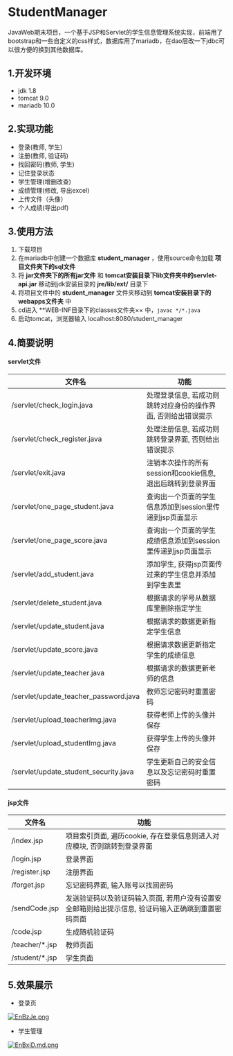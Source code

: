 # StudentManager

JavaWeb期末项目，一个基于JSP和Servlet的学生信息管理系统实现，前端用了bootstrap和一些自定义的css样式，数据库用了mariadb，在dao层改一下jdbc可以很方便的换到其他数据库。

## 1.开发环境

- jdk 1.8
- tomcat 9.0
- mariadb 10.0

## 2.实现功能

- 登录(教师, 学生)
-	注册(教师, 验证码)
-	找回密码(教师, 学生)
-	记住登录状态
-	学生管理(增删改查)
-	成绩管理(修改, 导出excel)
-	上传文件（头像）
-	个人成绩(导出pdf)

## 3.使用方法

1. 下载项目
2. 在mariadb中创建一个数据库 **student_manager** ，使用source命令加载 **项目文件夹下的sql文件**
3. 将 **jar文件夹下的所有jar文件** 和 **tomcat安装目录下lib文件夹中的servlet-api.jar** 移动到jdk安装目录的 **jre/lib/ext/** 目录下
4. 将项目文件中的 **student_manager** 文件夹移动到 **tomcat安装目录下的webapps文件夹** 中
5. cd进入 **WEB-INF目录下的classes文件夹×× 中，`javac */*.java`
6. 启动tomcat，浏览器输入 localhost:8080/student_manager

## 4.简要说明

#### servlet文件

| 文件名 | 功能 |
|--|--|
| /servlet/check_login.java | 处理登录信息, 若成功则跳转对应身份的操作界面, 否则给出错误提示 |
| /servlet/check_register.java | 处理注册信息, 若成功则跳转登录界面, 否则给出错误提示 |
| /servlet/exit.java | 注销本次操作的所有session和cookie信息, 退出后跳转到登录界面 |
| /servlet/one_page_student.java | 查询出一个页面的学生信息添加到session里传递到jsp页面显示 |
| /servlet/one_page_score.java | 查询出一个页面的学生成绩信息添加到session里传递到jsp页面显示 |
| /servlet/add_student.java | 添加学生, 获得jsp页面传过来的学生信息并添加到学生表里 |
| /servlet/delete_student.java | 根据请求的学号从数据库里删除指定学生 |
| /servlet/update_student.java | 根据请求的数据更新指定学生信息 |
| /servlet/update_score.java | 根据请求数据更新指定学生的成绩信息 |
| /servlet/update_teacher.java |根据请求的数据更新老师的信息 |
| /servlet/update_teacher_password.java | 教师忘记密码时重置密码 |
| /servlet/upload_teacherImg.java | 获得老师上传的头像并保存 |
| /servlet/upload_studentImg.java | 获得学生上传的头像并保存 |
| /servlet/update_student_security.java | 学生更新自己的安全信息以及忘记密码时重置密码 |

#### jsp文件

| 文件名 | 功能 |
|--|--|
| /index.jsp | 项目索引页面, 遍历cookie, 存在登录信息则进入对应模块, 否则跳转到登录界面 |
| /login.jsp | 登录界面 |
| /register.jsp | 注册界面 |
| /forget.jsp | 忘记密码界面, 输入账号以找回密码 |
| /sendCode.jsp | 发送验证码以及验证码输入页面, 若用户没有设置安全邮箱则给出提示信息, 验证码输入正确跳到重置密码页面 |
| /code.jsp | 生成随机验证码 |
| /teacher/*.jsp | 教师页面 |
| /student/*.jsp | 学生页面 |

## 5.效果展示

- 登录页

[![EnBzJe.png](https://s2.ax1x.com/2019/04/26/EnBzJe.png)](https://imgchr.com/i/EnBzJe)

- 学生管理

[![EnBxiD.md.png](https://s2.ax1x.com/2019/04/26/EnBxiD.md.png)](https://imgchr.com/i/EnBxiD)
